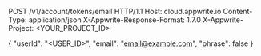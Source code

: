 POST /v1/account/tokens/email HTTP/1.1
Host: cloud.appwrite.io
Content-Type: application/json
X-Appwrite-Response-Format: 1.7.0
X-Appwrite-Project: <YOUR_PROJECT_ID>

{
  "userId": "<USER_ID>",
  "email": "email@example.com",
  "phrase": false
}
